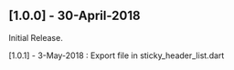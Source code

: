 ## [1.0.0] - 30-April-2018

Initial Release.

[1.0.1] - 3-May-2018 : Export file in sticky_header_list.dart